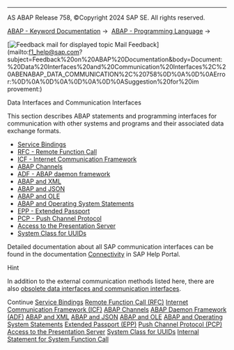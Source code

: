   

* * *

AS ABAP Release 758, ©Copyright 2024 SAP SE. All rights reserved.

[ABAP - Keyword Documentation](https://help.sap.com/doc/abapdocu_latest_index_htm/latest/en-US/abenabap.htm) →  [ABAP - Programming Language](https://help.sap.com/doc/abapdocu_latest_index_htm/latest/en-US/abenabap_reference.htm) → 

 [![](Mail.gif?object=Mail.gif "Feedback mail for displayed topic") Mail Feedback](mailto:f1_help@sap.com?subject=Feedback%20on%20ABAP%20Documentation&body=Document:%20Data%20Interfaces%20and%20Communication%20Interfaces%2C%20ABENABAP_DATA_COMMUNICATION%2C%20758%0D%0A%0D%0AError:%0D%0A%0D%0A%0D%0A%0D%0ASuggestion%20for%20im
provement:)

Data Interfaces and Communication Interfaces

This section describes ABAP statements and programming interfaces for communication with other systems and programs and their associated data exchange formats.

-   [Service Bindings](https://help.sap.com/doc/abapdocu_latest_index_htm/latest/en-US/abencds_service_bindings.htm)
-   [RFC - Remote Function Call](https://help.sap.com/doc/abapdocu_latest_index_htm/latest/en-US/abenrfc.htm)
-   [ICF - Internet Communication Framework](https://help.sap.com/doc/abapdocu_latest_index_htm/latest/en-US/abenicf.htm)
-   [ABAP Channels](https://help.sap.com/doc/abapdocu_latest_index_htm/latest/en-US/abenabap_channels.htm)
-   [ADF - ABAP daemon framework](https://help.sap.com/doc/abapdocu_latest_index_htm/latest/en-US/abenabap_daemon.htm)
-   [ABAP and XML](https://help.sap.com/doc/abapdocu_latest_index_htm/latest/en-US/abenabap_xml.htm)
-   [ABAP and JSON](https://help.sap.com/doc/abapdocu_latest_index_htm/latest/en-US/abenabap_json.htm)
-   [ABAP and OLE](https://help.sap.com/doc/abapdocu_latest_index_htm/latest/en-US/abenole2.htm)
-   [ABAP and Operating System Statements](https://help.sap.com/doc/abapdocu_latest_index_htm/latest/en-US/abenabap_system_commands.htm)
-   [EPP - Extended Passport](https://help.sap.com/doc/abapdocu_latest_index_htm/latest/en-US/abenepp.htm)
-   [PCP - Push Channel Protocol](https://help.sap.com/doc/abapdocu_latest_index_htm/latest/en-US/abenpcp.htm)
-   [Access to the Presentation Server](https://help.sap.com/doc/abapdocu_latest_index_htm/latest/en-US/abenfrontend_services.htm)
-   [System Class for UUIDs](https://help.sap.com/doc/abapdocu_latest_index_htm/latest/en-US/abencl_system_uuid.htm)

Detailed documentation about all SAP communication interfaces can be found in the documentation [Connectivity](https://help.sap.com/docs/ABAP_PLATFORM_NEW/753088fc00704d0a80e7fbd6803c8adb/485bc57cd004501ee10000000a421937) in SAP Help Portal.

Hint

In addition to the external communication methods listed here, there are also [obsolete data interfaces and communication interfaces](https://help.sap.com/doc/abapdocu_latest_index_htm/latest/en-US/abenextern_obsolete.htm).

Continue
[Service Bindings](https://help.sap.com/doc/abapdocu_latest_index_htm/latest/en-US/abencds_service_bindings.htm)
[Remote Function Call (RFC)](https://help.sap.com/doc/abapdocu_latest_index_htm/latest/en-US/abenrfc.htm)
[Internet Communication Framework (ICF)](https://help.sap.com/doc/abapdocu_latest_index_htm/latest/en-US/abenicf.htm)
[ABAP Channels](https://help.sap.com/doc/abapdocu_latest_index_htm/latest/en-US/abenabap_channels.htm)
[ABAP Daemon Framework (ADF)](https://help.sap.com/doc/abapdocu_latest_index_htm/latest/en-US/abenabap_daemon.htm)
[ABAP and XML](https://help.sap.com/doc/abapdocu_latest_index_htm/latest/en-US/abenabap_xml.htm)
[ABAP and JSON](https://help.sap.com/doc/abapdocu_latest_index_htm/latest/en-US/abenabap_json.htm)
[ABAP and OLE](https://help.sap.com/doc/abapdocu_latest_index_htm/latest/en-US/abenole2.htm)
[ABAP and Operating System Statements](https://help.sap.com/doc/abapdocu_latest_index_htm/latest/en-US/abenabap_system_commands.htm)
[Extended Passport (EPP)](https://help.sap.com/doc/abapdocu_latest_index_htm/latest/en-US/abenepp.htm)
[Push Channel Protocol (PCP)](https://help.sap.com/doc/abapdocu_latest_index_htm/latest/en-US/abenpcp.htm)
[Access to the Presentation Server](https://help.sap.com/doc/abapdocu_latest_index_htm/latest/en-US/abenfrontend_services.htm)
[System Class for UUIDs](https://help.sap.com/doc/abapdocu_latest_index_htm/latest/en-US/abencl_system_uuid.htm)
[Internal Statement for System Function Call](https://help.sap.com/doc/abapdocu_latest_index_htm/latest/en-US/abendata_communication_internal.htm)